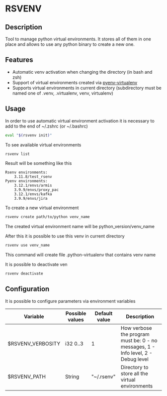 # RSVENV

## Description

Tool to manage python virtual environments. It stores all of them in one place 
and allows to use any python binary to create a new one.

## Features
* Automatic venv activation when changing the directory (in bash and zsh)
* Support of virtual environments created via [pyenv-virtualenv](https://github.com/pyenv/pyenv-virtualenv/tree/master)
* Supports virtual environments in current directory (subdirectory must be named one of .venv, .virtualenv, venv, virtualenv)

## Usage

In order to use automatic virtual environment activation it is necessary to add to the end of ~/.zshrc (or ~/.bashrc)
```bash
eval "$(rsvenv init)"
```

To see available virtual environments 
```bash
rsvenv list
```
Result will be something like this
```
Rsenv environments:
	3.11.8/test_rsenv
Pyenv environments:
	3.12.1/envs/armis
	3.9.9/envs/proxy_pac
	3.12.1/envs/kafka
	3.9.9/envs/jira
```

To create a new virtual environment
```bash
rsvenv create path/to/python venv_name
```
The created virtual environment name will be python_version/venv_name


After this it is possible to use this venv in current directory
```bash
rsvenv use venv_name
```
This command will create file .python-virtualenv that contains venv name

It is possible to deactivate ven
```bash
rsvenv deactivate
```

## Configuration

It is possible to configure parameters via environment variables

| Variable         | Possible values | Default value | Description                                                                       |
|------------------|----------------|--------------|-----------------------------------------------------------------------------------|
| $RSVENV_VERBOSITY | i32 0..3       | 1            | How verbose the program must be: 0 - no messages, 1 - Info level, 2 - Debug level |
| $RSVENV_PATH     | String         | "~/.rsenv"   | Directory to store all the virtual environments|
